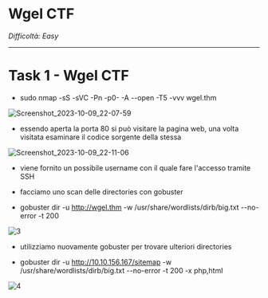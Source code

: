 # Wgel CTF

_Difficoltà: Easy_

_________

# Task 1 - Wgel CTF

- sudo nmap -sS -sVC -Pn -p0- -A --open -T5 -vvv wgel.thm

![Screenshot_2023-10-09_22-07-59](https://github.com/Manganaccio/Manganaccio/assets/137283468/2a524a00-10df-40f8-8846-0667bc402fe5)

- essendo aperta la porta 80 si può visitare la pagina web, una volta visitata esaminare il codice sorgente della stessa

![Screenshot_2023-10-09_22-11-06](https://github.com/Manganaccio/Manganaccio/assets/137283468/79b5a617-4280-4f9a-ba32-5b51d673ad14)

- viene fornito un possibile username con il quale fare l'accesso tramite SSH
- facciamo uno scan delle directories con gobuster

- gobuster dir -u http://wgel.thm -w /usr/share/wordlists/dirb/big.txt  --no-error -t 200

![3](https://github.com/Manganaccio/Manganaccio/assets/137283468/b03ed948-1796-4a67-b98a-8e7f2207701b)

- utilizziamo nuovamente gobuster per trovare ulteriori directories

- gobuster dir -u http://10.10.156.167/sitemap -w /usr/share/wordlists/dirb/big.txt  --no-error -t 200 -x php,html

![4](https://github.com/Manganaccio/Manganaccio/assets/137283468/fa5a9ca9-ecde-44db-9eba-52ed7e9d9972)


